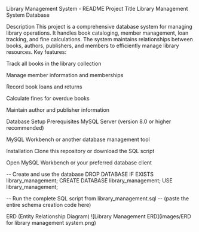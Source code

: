 Library Management System - README
Project Title
Library Management System Database

Description
This project is a comprehensive database system for managing library operations. It handles book cataloging, member management, loan tracking, and fine calculations. The system maintains relationships between books, authors, publishers, and members to efficiently manage library resources.
Key features:

Track all books in the library collection

Manage member information and memberships

Record book loans and returns

Calculate fines for overdue books

Maintain author and publisher information


Database Setup
Prerequisites
MySQL Server (version 8.0 or higher recommended)

MySQL Workbench or another database management tool

Installation
Clone this repository or download the SQL script

Open MySQL Workbench or your preferred database client

-- Create and use the database
DROP DATABASE IF EXISTS library_management;
CREATE DATABASE library_management;
USE library_management;

-- Run the complete SQL script from library_management.sql
-- (paste the entire schema creation code here)

ERD (Entity Relationship Diagram)
![Library Management ERD](images/ERD for library management system.png)
